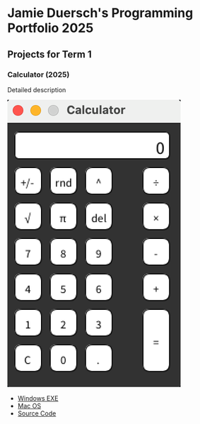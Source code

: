# Jamie Duersch's Programming Portfolio 2025

## Projects for Term 1

### Calculator (2025)

Detailed description

![Running Calculator](https://github.com/9711519-png/jamie-s-portfolio/blob/main/images/Calc.png)


*  [Windows EXE](https://github.com/9711519-png/jamie-s-portfolio/blob/main/src/Calculator/windows-amd64.zip)
*  [Mac OS](https://github.com/9711519-png/jamie-s-portfolio/blob/main/src/Calculator/macos-aarch64.zip)
*  [Source Code]()
